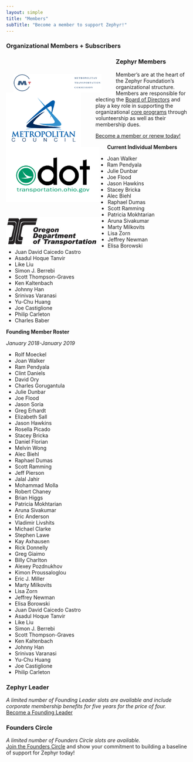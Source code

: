 ```yaml
---
layout: simple
title: "Members"
subTitle: "Become a member to support Zephyr!"
---
```

### Organizational Members + Subscribers
<div class = "row">
<img src="/img/logos/MTC-logo.png" height="50px" style="float:left; margin-left:20px; margin-top: 50px; margin-right:40px;" />
<img src="/img/logos/MetCouncil-logo.jpg" height="150px" style="float:left; margin-right:40px;" />
<img src="/img/logos/ODOT-logo.PNG" height="150px" style="float:left; margin-right:20px;" />
<img src="/img/logos/OregonDOT.jpg" height="80px" style="float:left; margin-right:20px; margin-top: 40px;" />
</div>

### Zephyr Members
Member’s are at the heart of the Zephyr Foundation’s organizational structure.  Members are responsible for electing the [Board of Directors](/leadership) and play a key role in supporting the organizational [core programs](/programs) through volunteership as well as their membership dues.

[Become a member or renew today!](/membership)

**Current Individual Members**
  
 * Joan Walker
 * Ram Pendyala
 * Julie Dunbar
 * Joe Flood
 * Jason Hawkins  
 * Stacey Bricka  
 * Alec Biehl   
 * Raphael Dumas  
 * Scott Ramming  
 * Patricia Mokhtarian  
 * Aruna Sivakumar  
 * Marty Milkovits  
 * Lisa Zorn  
 * Jeffrey Newman  
 * Elisa Borowski  
 * Juan David Caicedo Castro 
 * Asadul Hoque Tanvir 
 * Like Liu   
 * Simon J. Berrebi   
 * Scott Thompson-Graves 
 * Ken Kaltenbach  
 * Johnny Han  
 * Srinivas Varanasi  
 * Yu-Chu Huang 
 * Joe Castiglione
 * Philip Carleton
 * Charles Baber

**Founding Member Roster**

*January 2018-January 2019*

 * Rolf Moeckel   
 * Joan Walker
 * Ram Pendyala
 * Clint Daniels
 * David Ory
 * Charles Gorugantula
 * Julie Dunbar
 * Joe Flood
 * Jason Soria
 * Greg Erhardt
 * Elizabeth Sall  
 * Jason Hawkins  
 * Rosella Picado  
 * Stacey Bricka  
 * Daniel Florian 
 * Melvin Wong  
 * Alec Biehl   
 * Raphael Dumas  
 * Scott Ramming  
 * Jeff Pierson  
 * Jalal Jahir  
 * Mohammad Molla  
 * Robert Chaney
 * Brian Higgs 
 * Patricia Mokhtarian  
 * Aruna Sivakumar  
 * Eric Anderson  
 * Vladimir Livshits  
 * Michael Clarke  
 * Stephen Lawe  
 * Kay Axhausen  
 * Rick Donnelly  
 * Greg Giaimo  
 * Billy Charlton  
 * Alexey Pozdnukhov   
 * Kimon Proussaloglou 
 * Eric J. Miller  
 * Marty Milkovits  
 * Lisa Zorn  
 * Jeffrey Newman  
 * Elisa Borowski  
 * Juan David Caicedo Castro 
 * Asadul Hoque Tanvir 
 * Like Liu   
 * Simon J. Berrebi   
 * Scott Thompson-Graves 
 * Ken Kaltenbach  
 * Johnny Han  
 * Srinivas Varanasi  
 * Yu-Chu Huang 
 * Joe Castiglione
 * Philip Carleton
 
### Zephyr Leader
*A limited number of Founding Leader slots are available and include corporate membership benefits for five years for the price of four.*  
[Become a Founding Leader](/sponsor)

### Founders Circle
*A limited number of Founders Circle slots are available.*  
[Join the Founders Circle](/sponsor) and show your commitment to building a baseline of support for Zephyr today!
  
